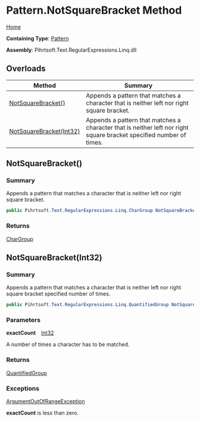 # Pattern\.NotSquareBracket Method

[Home](../../../../../../README.md)

**Containing Type**: [Pattern](../README.md)

**Assembly**: Pihrtsoft\.Text\.RegularExpressions\.Linq\.dll

## Overloads

| Method | Summary |
| ------ | ------- |
| [NotSquareBracket()](#Pihrtsoft_Text_RegularExpressions_Linq_Pattern_NotSquareBracket) | Appends a pattern that matches a character that is neither left nor right square bracket\. |
| [NotSquareBracket(Int32)](#Pihrtsoft_Text_RegularExpressions_Linq_Pattern_NotSquareBracket_System_Int32_) | Appends a pattern that matches a character that is neither left nor right square bracket specified number of times\. |

## NotSquareBracket\(\) <a name="Pihrtsoft_Text_RegularExpressions_Linq_Pattern_NotSquareBracket"></a>

### Summary

Appends a pattern that matches a character that is neither left nor right square bracket\.

```csharp
public Pihrtsoft.Text.RegularExpressions.Linq.CharGroup NotSquareBracket()
```

### Returns

[CharGroup](../../CharGroup/README.md)

## NotSquareBracket\(Int32\) <a name="Pihrtsoft_Text_RegularExpressions_Linq_Pattern_NotSquareBracket_System_Int32_"></a>

### Summary

Appends a pattern that matches a character that is neither left nor right square bracket specified number of times\.

```csharp
public Pihrtsoft.Text.RegularExpressions.Linq.QuantifiedGroup NotSquareBracket(int exactCount)
```

### Parameters

**exactCount** &ensp; [Int32](https://docs.microsoft.com/en-us/dotnet/api/system.int32)

A number of times a character has to be matched\.

### Returns

[QuantifiedGroup](../../QuantifiedGroup/README.md)

### Exceptions

[ArgumentOutOfRangeException](https://docs.microsoft.com/en-us/dotnet/api/system.argumentoutofrangeexception)

**exactCount** is less than zero\.

